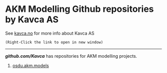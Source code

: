 # AKM Modelling Github repositories  by Kavca AS

See [kavca.no](https://kavca-homepage-blog.vercel.app/) for more info about Kavca AS

<code>(Right-Click the link to open in new window)</code>

---

***github.com/Kavca*** has repositories for AKM modelling projects.

1. [osdu.akm.models](https://github.com/Kavca/osdu-akm-models)
